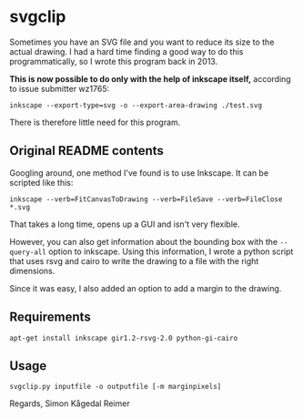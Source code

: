 svgclip
=======

Sometimes you have an SVG file and you want to reduce its size to the
actual drawing.  I had a hard time finding a good way to do this
programmatically, so I wrote this program back in 2013.

**This is now possible to do only with the help of inkscape itself,** 
according to issue submitter wz1765:

```
inkscape --export-type=svg -o --export-area-drawing ./test.svg
```

There is therefore little need for this program.

## Original README contents

Googling around, one method I've found is to use Inkscape. It can be
scripted like this:

    inkscape --verb=FitCanvasToDrawing --verb=FileSave --verb=FileClose *.svg

That takes a long time, opens up a GUI and isn't very flexible.

However, you can also get information about the bounding box with the 
`--query-all` option to inkscape. Using this information, I wrote a python
script that uses rsvg and cairo to write the drawing to a file with the 
right dimensions.

Since it was easy, I also added an option to add a margin to the drawing.

## Requirements

`apt-get install inkscape gir1.2-rsvg-2.0 python-gi-cairo`

## Usage

`svgclip.py inputfile -o outputfile [-m marginpixels]`

Regards,
Simon Kågedal Reimer
